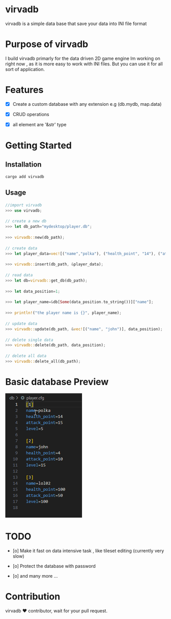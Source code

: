 # virvadb

virvadb is a simple data base that save your data into INI file format 

# Purpose of virvadb

I build  virvadb  primarly for the data driven 2D game engine Im working on right now , as it is more easy to work with INI files. But you can use it for all sort of application. 

# Features
- [x] Create a custom database with any extension e.g (db.mydb, map.data)

- [x] CRUD operations

- [x] all element are '&str' type

# Getting Started 

## Installation

```bash
cargo add virvadb
```

## Usage
```rust
//import virvadb
>>> use virvadb;

// create a new db
>>> let db_path="mydesktop/player.db";

>>> virvadb::new(db_path);

// create data
>>> let player_data=vec![("name","polka"), ("health_point", "14"), ("attack_point","15"), ("level","5")];

>>> virvadb::insert(db_path, &player_data);

// read data
>>> let db=virvadb::get_db(db_path);

>>> let data_position=1;

>>> let player_name=&db[Some(data_position.to_string())]["name"];

>>> println!("the player name is {}", player_name);

// update data
>>> virvadb::update(db_path, &vec![("name", "john")], data_position);

// delete single data 
>>> virvadb::delete(db_path, data_position);

// delete all data
>>> virvadb::delete_all(db_path);
```
# Basic database Preview
![virvadb preview](rsc/virvadb_preview.png)

# TODO

- [o] Make it fast on data intensive task , like tileset editing (currently very slow)

- [o] Protect the database with password

- [o] and many more ...

# Contribution 

virvadb ❤️ contributor, wait for your pull request.
